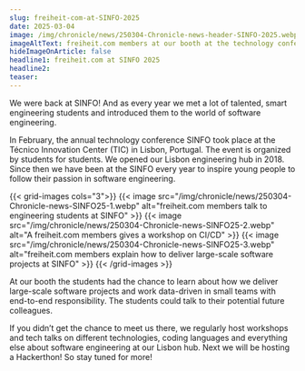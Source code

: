 ```yaml
---
slug: freiheit-com-at-SINFO-2025
date: 2025-03-04
image: /img/chronicle/news/250304-Chronicle-news-header-SINFO-2025.webp
imageAltText: freiheit.com members at our booth at the technology conference SINFO
hideImageOnArticle: false
headline1: freiheit.com at SINFO 2025
headline2:
teaser:
---
```



We were back at SINFO! And as every year we met a lot of talented, smart engineering students and introduced them to the world of software engineering.

In February, the annual technology conference SINFO took place at the Técnico Innovation Center (TIC) in Lisbon, Portugal. The event is organized by students for students. We opened our Lisbon engineering hub in 2018. Since then we have been at the SINFO every year to inspire young people to follow their passion in software engineering.

{{< grid-images cols="3">}}
    {{< image src="/img/chronicle/news/250304-Chronicle-news-SINFO25-1.webp" alt="freiheit.com members talk to engineering students at SINFO" >}}
    {{< image src="/img/chronicle/news/250304-Chronicle-news-SINFO25-2.webp" alt="A freiheit.com members gives a workshop on CI/CD" >}}
    {{< image src="/img/chronicle/news/250304-Chronicle-news-SINFO25-3.webp" alt="freiheit.com members explain how to deliver large-scale software projects at SINFO" >}}
{{< /grid-images >}}

At our booth the students had the chance to learn about how we deliver large-scale software projects and work data-driven in small teams with end-to-end responsibility. The students could talk to their potential future colleagues.

If you didn’t get the chance to meet us there, we regularly host workshops and tech talks on different technologies, coding languages and everything else about software engineering at our Lisbon hub.
Next we will be hosting a Hackerthon! So stay tuned for more!
